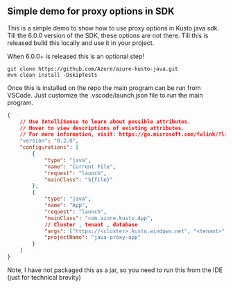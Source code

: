 ## Simple demo for proxy options in SDK


This is a simple demo to show how to use proxy options in Kusto java sdk. Till the 6.0.0 version of the SDK, these options are not there. Till this is released build this locally and use it in your project.

When 6.0.0+ is released this is an optional step!

```
git clone https://github.com/Azure/azure-kusto-java.git
mvn clean install -DskipTests
```

Once this is installed on the repo the main program can be run from VSCode. Just customize the .vscode/launch.json file to run the main program.

```json
{
    // Use IntelliSense to learn about possible attributes.
    // Hover to view descriptions of existing attributes.
    // For more information, visit: https://go.microsoft.com/fwlink/?linkid=830387
    "version": "0.2.0",
    "configurations": [
        {
            "type": "java",
            "name": "Current File",
            "request": "launch",
            "mainClass": "${file}"
        },
        {
            "type": "java",
            "name": "App",
            "request": "launch",
            "mainClass": "com.azure.kusto.App",
            // Cluster , tenant , database
            "args": ["https://<cluster>.kusto.windows.net", "<tenant>" , "<db>"],
            "projectName": "java-proxy-app"
        }
    ]
}
```

Note, I have not packaged this as a jar, so you need to run this from the IDE (just for technical brevity)
